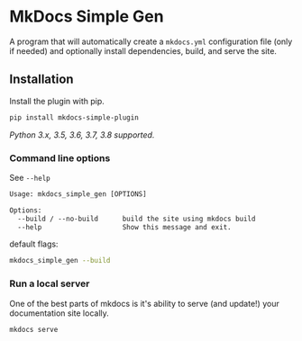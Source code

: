 # MkDocs Simple Gen

A program that will automatically create a `mkdocs.yml` configuration file (only if needed) and optionally install dependencies, build, and serve the site.

## Installation

Install the plugin with pip.

```bash
pip install mkdocs-simple-plugin
```

_Python 3.x, 3.5, 3.6, 3.7, 3.8 supported._


### Command line options

See `--help`

```txt
Usage: mkdocs_simple_gen [OPTIONS]

Options:
  --build / --no-build      build the site using mkdocs build
  --help                    Show this message and exit.
```

default flags:

```bash
mkdocs_simple_gen --build
```

### Run a local server

One of the best parts of mkdocs is it's ability to serve (and update!) your documentation site locally.

```bash
mkdocs serve
```
